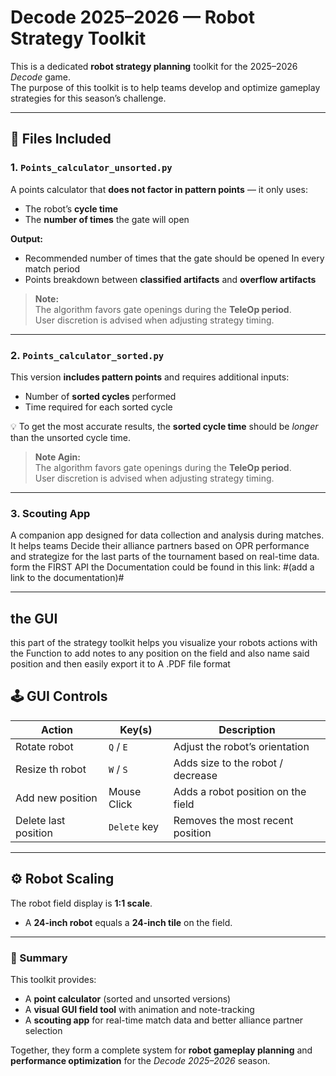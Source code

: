 # Decode 2025–2026 — Robot Strategy Toolkit

This is a dedicated **robot strategy planning** toolkit for the 2025–2026 *Decode* game.  
The purpose of this toolkit is to help teams develop and optimize gameplay strategies for this season’s challenge.

---

## 📂 Files Included

### 1. `Points_calculator_unsorted.py`
A points calculator that **does not factor in pattern points** — it only uses:
- The robot’s **cycle time**  
- The **number of times** the gate will open  

**Output:**
- Recommended number of times that the gate should be opened In every match period 
- Points breakdown between **classified artifacts** and **overflow artifacts**  

> **Note:**  
> The algorithm favors gate openings during the **TeleOp period**.  
> User discretion is advised when adjusting strategy timing.

---

### 2. `Points_calculator_sorted.py`
This version **includes pattern points** and requires additional inputs:
- Number of **sorted cycles** performed  
- Time required for each sorted cycle  

💡 To get the most accurate results, the **sorted cycle time** should be *longer* than the unsorted cycle time.

> **Note Agin:**  
> The algorithm favors gate openings during the **TeleOp period**.  
> User discretion is advised when adjusting strategy timing.
---

### 3. Scouting App
A companion app designed for data collection and analysis during matches.  
It helps teams Decide their alliance partners based on OPR performance and 
strategize for the last parts of the tournament based on real-time data. 
form the FIRST API 
the Documentation could be found in this link: 
#(add a link to the documentation)#

---
## the GUI 
this part of the strategy toolkit helps you visualize your robots actions 
with the Function to add notes to any position on the field and also name said 
position and then easily export it to A .PDF file format 

## 🕹️ GUI Controls

| Action               | Key(s)       | Description                        |
|----------------------|--------------|------------------------------------|
| Rotate robot         | `Q` / `E`    | Adjust the robot’s orientation     |
| Resize th robot      | `W` / `S`    | Adds size to the robot / decrease  |
| Add new position     | Mouse Click  | Adds a robot position on the field |
| Delete last position | `Delete` key | Removes the most recent position   |

---

## ⚙️ Robot Scaling

The robot field display is **1:1 scale**.  
- A **24-inch robot** equals a **24-inch tile** on the field.

---

### 🧩 Summary

This toolkit provides:
- A **point calculator** (sorted and unsorted versions)  
- A **visual GUI field tool** with animation and note-tracking 
- A **scouting app** for real-time match data and better alliance partner selection 

Together, they form a complete system for **robot gameplay planning** and **performance optimization** for the *Decode 2025–2026* season.
